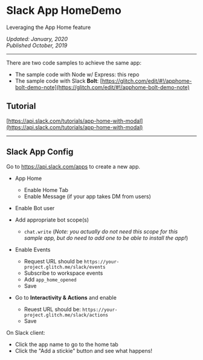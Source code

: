 # Slack App HomeDemo 
Leveraging the App Home feature

_Updated: January, 2020_<br>
_Published October, 2019_

---

There are two code samples to achieve the same app:
- The sample code with Node w/ Express: this repo
- The sample code with Slack **Bolt**: [https://glitch.com/edit/#!/apphome-bolt-demo-note](https://glitch.com/edit/#!/apphome-bolt-demo-note)

## Tutorial
[https://api.slack.com/tutorials/app-home-with-modal](https://api.slack.com/tutorials/app-home-with-modal)

---

## Slack App Config

Go to https://api.slack.com/apps to create a new app.

- App Home
  - Enable Home Tab
  - Enable Message (if your app takes DM from users)

- Enable Bot user

- Add appropriate bot scope(s)
  - `chat.write` (*Note: you actually do not need this scope for this sample app, but do need to add one to be able to install the app!*)

- Enable Events
  - Request URL should be `https://your-project.glitch.me/slack/events`
  - Subscribe to workspace events
  - Add `app_home_opened`
  - Save

- Go to **Interactivity & Actions** and enable
  - Reuest URL should be: `https://your-project.glitch.me/slack/actions`
  - Save


On Slack client:
  - Click the app name to go to the home tab
  - Click the "Add a stickie" button and see what happens!
